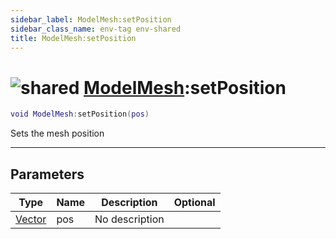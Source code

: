 ```yaml
---
sidebar_label: ModelMesh:setPosition
sidebar_class_name: env-tag env-shared
title: ModelMesh:setPosition
---
```


# <img src='/img/wiki/shared.png' alt='shared' data-tag='env-tag' /> [ModelMesh](../modelmesh/README.md):setPosition

```lua
void ModelMesh:setPosition(pos)
```

Sets the mesh position<br/>

-----------------
## Parameters

| Type   | Name | Description | Optional |
| ------ | ---- | ----------- | -------: |
| [Vector](../vector/README.md) | pos | No description |   |
